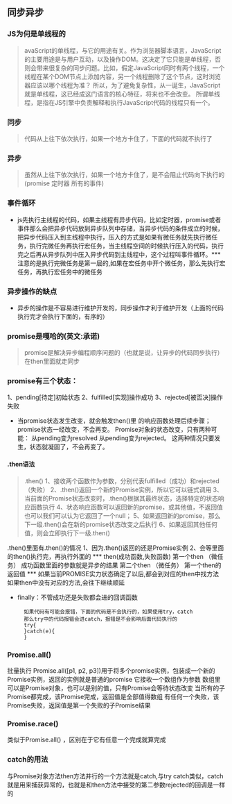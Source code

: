 ## 同步异步
### JS为何是单线程的
> avaScript的单线程，与它的用途有关。作为浏览器脚本语言，JavaScript的主要用途是与用户互动，以及操作DOM。这决定了它只能是单线程，否则会带来很复杂的同步问题。比如，假定JavaScript同时有两个线程，一个线程在某个DOM节点上添加内容，另一个线程删除了这个节点，这时浏览器应该以哪个线程为准？
所以，为了避免复杂性，从一诞生，JavaScript就是单线程，这已经成这门语言的核心特征，将来也不会改变。
所谓单线程，是指在JS引擎中负责解释和执行JavaScript代码的线程只有一个。
### 同步
> 代码从上往下依次执行，如果一个地方卡住了，下面的代码就不执行了
### 异步
> 虽然从上往下依次执行，如果一个地方卡住了，是不会阻止代码向下执行的
(promise 定时器 所有的事件)
### 事件循环
  + js先执行主线程的代码，如果主线程有异步代码，比如定时器，promise或者事件那么会把异步代码放到异步队列中存储，当异步代码的条件成立的时候，把异步代码压入到主线程中执行，压入的方式是如果有微任务就先执行微任务，执行完微任务再执行宏任务，当主线程空间的时候执行压入的代码，执行完之后再从异步队列中压入异步代码到主线程中，这个过程叫事件循环。*** 注意的是执行完微任务是第一层的,如果在宏任务中开个微任务，那么先执行宏任务，再执行宏任务中的微任务
### 异步操作的缺点
   + 异步的操作是不容易进行维护开发的，同步操作才利于维护开发（上面的代码执行完才会执行下面的，有序的）
### promise是嘎哈的(英文:承诺)
>  promise是解决异步编程顺序问题的（也就是说，让异步的代码同步执行）在then里面就走同步

### promise有三个状态：
1、pending[待定]初始状态
2、fulfilled[实现]操作成功
3、rejected[被否决]操作失败
+ 当promise状态发生改变，就会触发then()里   的响应函数处理后续步骤；
  promise状态一经改变，不会再变。
  Promise对象的状态改变，只有两种可能：
  从pending变为resolved
  从pending变为rejected。
  这两种情况只要发生，状态就凝固了，不会再变了。
#### .then语法
>.then()
1、接收两个函数作为参数，分别代表fulfilled（成功）和rejected（失败）
2、.then()返回一个新的Promise实例，所以它可以链式调用
3、当前面的Promise状态改变时，.then()根据其最终状态，选择特定的状态响应函数执行
4、状态响应函数可以返回新的promise，或其他值，不返回值也可以我们可以认为它返回了一个null；
5、如果返回新的promise，那么下一级.then()会在新的promise状态改变之后执行
6、如果返回其他任何值，则会立即执行下一级.then()

.then()里面有.then()的情况
1、因为.then()返回的还是Promise实例
2、会等里面的then()执行完，再执行外面的
*** then(成功函数,失败函数)
    第一个then  （微任务）
        成功函数里面的参数就是异步的结果
        第二个then （微任务）
        第一个then的返回值
*** 如果当前PROMISE实力状态确定了以后,都会到对应的then中找方法 如果then中没有对应的方法,会往下继续顺延

+ finally：不管成功还是失败都会进的回调函数
        
        如果代码有可能会报错，下面的代码是不会执行的，如果使用try，catch
        那么try中的代码报错会进catch，报错是不会影响后面代码执行的
        try{     
        }catch(e){
        }
### Promise.all() 
批量执行
Promise.all([p1, p2, p3])用于将多个promise实例，包装成一个新的Promise实例，返回的实例就是普通的promise
它接收一个数组作为参数
数组里可以是Promise对象，也可以是别的值，只有Promise会等待状态改变
当所有的子Promise都完成，该Promise完成，返回值是全部值得数组
有任何一个失败，该Promise失败，返回值是第一个失败的子Promise结果

### Promise.race() 
类似于Promise.all() ，区别在于它有任意一个完成就算完成
### catch的用法
与Promise对象方法then方法并行的一个方法就是catch,与try  catch类似，catch就是用来捕获异常的，也就是和then方法中接受的第二参数rejected的回调是一样的